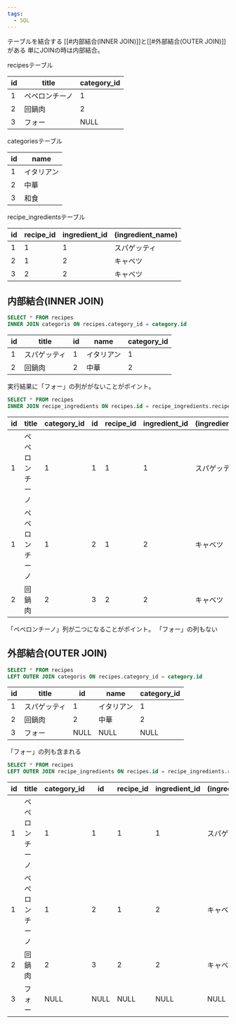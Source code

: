 ```yaml
---
tags:
  - SQL
---
```

テーブルを結合する
[[#内部結合(INNER JOIN)]]と[[#外部結合(OUTER JOIN)]]がある
単にJOINの時は内部結合。

recipesテーブル

| id  | title   | category_id |
| --- | ------- | ----------- |
| 1   | ペペロンチーノ | 1           |
| 2   | 回鍋肉     | 2           |
| 3   | フォー     | NULL        |
categoriesテーブル

| id  | name  |
| --- | ----- |
| 1   | イタリアン |
| 2   | 中華    |
| 3   | 和食    |
recipe_ingredientsテーブル

| id  | recipe_id | ingredient_id | (ingredient_name) |
| --- | --------- | ------------- | ----------------- |
| 1   | 1         | 1             | スパゲッティ            |
| 2   | 1         | 2             | キャベツ              |
| 3   | 2         | 2             | キャベツ              |
## 内部結合(INNER JOIN)
```sql
SELECT * FROM recipes
INNER JOIN categoris ON recipes.category_id = category.id
```

| id  | title  | id  | name  | category_id |
| --- | ------ | --- | ----- | ----------- |
| 1   | スパゲッティ | 1   | イタリアン | 1           |
| 2   | 回鍋肉    | 2   | 中華    | 2           |
実行結果に「フォー」の列ががないことがポイント。
```sql
SELECT * FROM recipes
INNER JOIN recipe_ingredients ON recipes.id = recipe_ingredients.recipe_id
```

| id  | title   | category_id | id  | recipe_id | ingredient_id | (ingredient_name) |
| --- | ------- | ----------- | --- | --------- | ------------- | ----------------- |
| 1   | ペペロンチーノ | 1           | 1   | 1         | 1             | スパゲッティ            |
| 1   | ペペロンチーノ | 1           | 2   | 1         | 2             | キャベツ              |
| 2   | 回鍋肉     | 2           | 3   | 2         | 2             | キャベツ              |
「ペペロンチーノ」列が二つになることがポイント。
「フォー」の列もない
## 外部結合(OUTER JOIN)
```sql
SELECT * FROM recipes
LEFT OUTER JOIN categoris ON recipes.category_id = category.id
```

| id  | title  | id   | name  | category_id |
| --- | ------ | ---- | ----- | ----------- |
| 1   | スパゲッティ | 1    | イタリアン | 1           |
| 2   | 回鍋肉    | 2    | 中華    | 2           |
| 3   | フォー    | NULL | NULL  | NULL        |
「フォー」の列も含まれる
```sql
SELECT * FROM recipes
LEFT OUTER JOIN recipe_ingredients ON recipes.id = recipe_ingredients.recipe_id
```

| id  | title   | category_id | id   | recipe_id | ingredient_id | (ingredient_name) |
| --- | ------- | ----------- | ---- | --------- | ------------- | ----------------- |
| 1   | ペペロンチーノ | 1           | 1    | 1         | 1             | スパゲッティ            |
| 1   | ペペロンチーノ | 1           | 2    | 1         | 2             | キャベツ              |
| 2   | 回鍋肉     | 2           | 3    | 2         | 2             | キャベツ              |
| 3   | フォー     | NULL        | NULL | NULL      | NULL          | NULL              |
